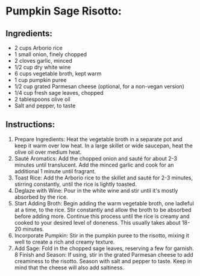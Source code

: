 # Pumpkin Sage Risotto:

## Ingredients:
* 2 cups Arborio rice
* 1 small onion, finely chopped
* 2 cloves garlic, minced
* 1/2 cup dry white wine
* 6 cups vegetable broth, kept warm
* 1 cup pumpkin puree
* 1/2 cup grated Parmesan cheese (optional, for a non-vegan version)
* 1/4 cup fresh sage leaves, chopped
* 2 tablespoons olive oil
* Salt and pepper, to taste

## Instructions:
1. Prepare Ingredients: Heat the vegetable broth in a separate pot and keep it warm over low heat. In a large skillet or wide saucepan, heat the olive oil over medium heat.
2. Sauté Aromatics: Add the chopped onion and sauté for about 2-3 minutes until translucent. Add the minced garlic and cook for an additional 1 minute until fragrant.
3. Toast Rice: Add the Arborio rice to the skillet and sauté for 2-3 minutes, stirring constantly, until the rice is lightly toasted.
4. Deglaze with Wine: Pour in the white wine and stir until it's mostly absorbed by the rice.
5. Start Adding Broth: Begin adding the warm vegetable broth, one ladleful at a time, to the rice. Stir constantly and allow the broth to be absorbed before adding more. Continue this process until the rice is creamy and cooked to your desired level of doneness. This usually takes about 18-20 minutes.
6. Incorporate Pumpkin: Stir in the pumpkin puree to the risotto, mixing it well to create a rich and creamy texture.
7. Add Sage: Fold in the chopped sage leaves, reserving a few for garnish.
8 Finish and Season: If using, stir in the grated Parmesan cheese to add creaminess to the risotto. Season with salt and pepper to taste. Keep in mind that the cheese will also add saltiness.
